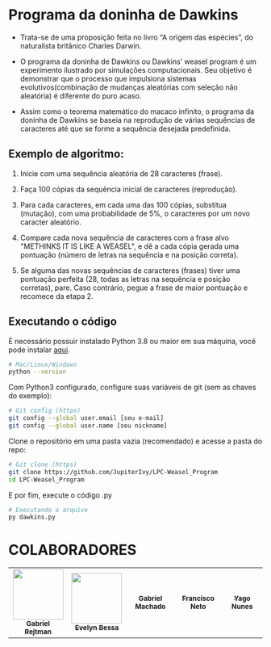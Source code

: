# Programa da doninha de Dawkins
- Trata-se de uma proposição feita no livro “A origem das espécies”, do naturalista britânico Charles Darwin.

- O programa da doninha de Dawkins ou Dawkins’ weasel program é um experimento ilustrado por simulações computacionais. Seu objetivo é demonstrar que o processo que impulsiona sistemas evolutivos(combinação de mudanças aleatórias com seleção não aleatória) é diferente do puro acaso.

- Assim como o teorema matemático do macaco infinito, o programa da doninha de Dawkins se baseia na reprodução de várias sequências de caracteres até que se forme a sequência desejada predefinida.

## Exemplo de algoritmo:
 
1) Inicie com uma sequência aleatória de 28 caracteres (frase).

2) Faça 100 cópias da sequência inicial de caracteres (reprodução).

3) Para cada caracteres, em cada uma das 100 cópias, substitua (mutação), com uma probabilidade de 5%, o caracteres por um novo caracter aleatório.

4) Compare cada nova sequência de caracteres com a frase alvo "METHINKS IT IS LIKE A WEASEL", e dê a cada cópia gerada uma pontuação (número de letras na sequência e na posição correta).

5) Se alguma das novas sequências de caracteres (frases) tiver uma pontuação perfeita (28, todas as letras na sequência e posição corretas), pare. Caso contrário, pegue a frase de maior pontuação e recomece da etapa 2.

## Executando o código

É necessário possuir instalado Python 3.8 ou maior em sua máquina, você pode instalar [aqui](https://www.python.org/downloads/).

```bash
# Mac/Linux/Windows 
python --version
```

Com Python3 configurado, configure suas variáveis de git (sem as chaves do exemplo):

```bash
# Git config (https)
git config --global user.email [seu e-mail] 
git config --global user.name [seu nickname] 
```

Clone o repositório em uma pasta vazia (recomendado) e acesse a pasta do repo:

```bash
# Git clone (https)
git clone https://github.com/JupiterIvy/LPC-Weasel_Program
cd LPC-Weasel_Program
```

E por fim, execute o código .py 

```bash
# Executando o arquivo
py dawkins.py
```

# COLABORADORES

<table>
<tr>
    <td align="center"><a href="https://github.com/gabrielrejtman"><img src="https://media-exp1.licdn.com/dms/image/C5603AQHu_N3qvTsMzg/profile-displayphoto-shrink_800_800/0/1641293498560?e=1675900800&v=beta&t=jeaOcNltgrHOpBuWRzhi5gY3ZxwVXNhq2RHBRZ2L-sI" width="100px;" alt=""/><br /><sub><b>Gabriel Rejtman</b></sub></a><br /></td> 
    <td align="center"><a href="https://github.com/JupiterIvy"><img src="https://avatars.githubusercontent.com/u/65917017?v=4" width="100px;" alt=""/><br /><sub><b>Evelyn Bessa</b></sub></a><br /></td>
    <td align="center"><a href="https://github.com/dinglem"><img  width="100px;" alt=""/><br /><sub><b>Gabriel Machado</b></sub></a><br /></td>
    <td align="center"><a href="https://github.com/haidao01"><img width="100px;" alt=""/><br /><sub><b>Francisco Neto</b></sub></a><br /></td>
    <td align="center"><a href="https://github.com/sweilos"><img  width="100px;" alt=""/><br /><sub><b>Yago Nunes</b></sub></a><br /></td>
</table>
